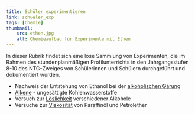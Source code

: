 ```yaml
---
title: Schüler experimentieren
link: schueler_exp
tags: [Chemie]
thumbnail: 
    src: ethen.jpg
    alt: Chemieaufbau für Experimente mit Ethen
---
```

In dieser Rubrik findet sich eine lose Sammlung von Experimenten, die im Rahmen des stundenplanmäßigen Profilunterrichts in den Jahrgangsstufen 8-10 des NTG-Zweiges von Schülerinnen und Schülern durchgeführt und dokumentiert wurden.

<ul>
    <li>Nachweis der Entstehung von Ethanol bei der <a href = "/documents/ethen_alk.pdf" target="_blank">alkoholischen Gärung</a></li>
    <li><a href = "/documents/ethen.pdf" target="_blank">Alkene</a> - ungesättigte Kohlenwasserstoffe</li>
    <li>Versuch zur <a href = "/documents/loeslichkeit_alkohol.pdf" target="_blank">Löslichkeit</a> verschiedener Alkohole</li>
    <li>Versuche zur <a href = "/documents/viskositaet_paraffinoel.pdf" target="_blank">Viskosität</a> von Paraffinöl und Petrolether</li>
</ul>